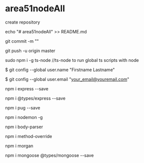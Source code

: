 # area51nodeAll
create repository

echo "# area51nodeAll" >> README.md

git commit -m ""

git push -u origin master

sudo npm i -g ts-node //ts-node to run global ts scripts with node

$ git config --global user.name "Firstname Lastname"

$ git config --global user.email "your_email@youremail.com"

npm i express --save

npm i @types/express --save

npm i pug --save

npm i nodemon -g

npm i body-parser 

npm i method-override 

npm i morgan

npm i mongoose @types/mongoose --save